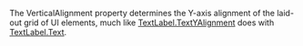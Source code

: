 The VerticalAlignment property determines the Y-axis alignment of the laid-out grid of UI elements, much like [TextLabel.TextYAlignment](https://developer.roblox.com/en-us/api-reference/property/TextLabel/TextYAlignment) does with [TextLabel.Text](https://developer.roblox.com/en-us/api-reference/property/TextLabel/Text).